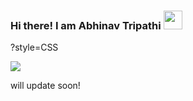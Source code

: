 ### Hi there! I am Abhinav Tripathi <img src="https://raw.githubusercontent.com/MartinHeinz/MartinHeinz/master/wave.gif" width="30px">


?style=CSS

<!--
**Pro-Abhinav/Pro-Abhinav** is a ✨ _special_ ✨ repository because its `README.md` (this file) appears on your GitHub profile

Here are some ideas to get you started:

- 🔭 I’m currently working on ...
- 🌱 I’m currently learning ...
- 👯 I’m looking to collaborate on ...
- 🤔 I’m looking for help with ...
- 💬 Ask me about ...
- 📫 How to reach me: ...
- 😄 Pronouns: ...
- ⚡ Fun fact: ...
-->

<img align="center" src="https://github-readme-stats.vercel.app/api/?username=Pro-Abhinav&theme=onedark&count_private=true" />

will update soon!
